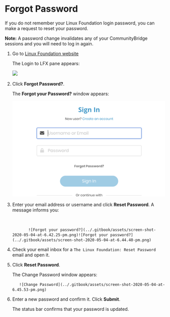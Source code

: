 # Forgot Password

If you do not remember your Linux Foundation login password, you can make a request to reset your password.

**Note:** A password change invalidates any of your CommunityBridge sessions and you will need to log in again.

1. Go to [Linux Foundation website](https://lfx.platform.linuxfoundation.org/)

   The Login to LFX pane appears:

   ​![](https://firebasestorage.googleapis.com/v0/b/gitbook-28427.appspot.com/o/assets%2F-LuGl2w4LzPpYJ8jx5ae%2F-M4Yart16GYwTIMIh0Qt%2F-M4YbTfrYligKsGBJuRQ%2Fforgot%20password.png?alt=media&token=77ac6c40-1eed-4cbf-853f-2024915f2a29)

2. Click **Forgot Password?**.

   The **Forgot your Password?** window appears:

   ​![Forgot your password?](../.gitbook/assets/screen-shot-2020-05-04-at-6.40.37-pm.png)​

3. Enter your email address or username and click **Reset Password**. A message informs you:

   ​​

              ![Forgot your password?](../.gitbook/assets/screen-shot-2020-05-04-at-6.42.25-pm.png)![Forgot your password?](../.gitbook/assets/screen-shot-2020-05-04-at-6.44.40-pm.png)



                        

1. Check your email inbox for a `The Linux Foundation: Reset Password` email and open it.
2. Click **Reset Password**.

   The Change Password window appears:

          ​![Change Password](../.gitbook/assets/screen-shot-2020-05-04-at-6.45.53-pm.png)​

3. Enter a new password and confirm it. Click **Submit**.

   The status bar confirms that your password is updated.

